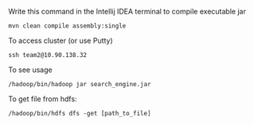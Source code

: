 Write this command in the Intellij IDEA terminal to compile executable jar
```
mvn clean compile assembly:single
```

To access cluster (or use Putty)
```
ssh team2@10.90.138.32
```

To see usage
```
/hadoop/bin/hadoop jar search_engine.jar 
```

To get file from hdfs:
```
/hadoop/bin/hdfs dfs -get [path_to_file]
```
